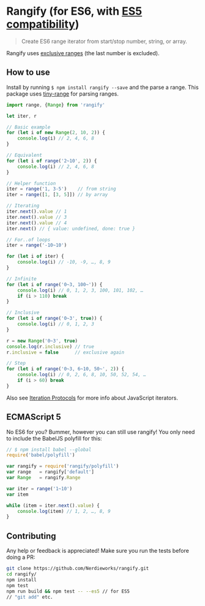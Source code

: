 # Rangify (for ES6, with [ES5 compatibility](#user-content-ecmascript-5))

> Create ES6 range iterator from start/stop number, string, or array.

Rangify uses [exclusive ranges](http://stackoverflow.com/questions/4504662/why-does-rangestart-end-not-include-end) (the last number is excluded).

## How to use

Install by running `$ npm install rangify --save` and the parse a range. This package uses [tiny-range](https://www.npmjs.com/package/tiny-range) for parsing ranges.

```js
import range, {Range} from 'rangify'

let iter, r

// Basic example
for (let i of new Range(2, 10, 2)) {
	console.log(i) // 2, 4, 6, 8
}

// Equivalent
for (let i of range('2~10', 2)) {
	console.log(i) // 2, 4, 6, 8
}

// Helper function
iter = range('1, 3-5')    // from string
iter = range([1, [3, 5]]) // by array

// Iterating
iter.next().value // 1
iter.next().value // 3
iter.next().value // 4
iter.next() // { value: undefined, done: true }

// For..of loops
iter = range('-10~10')

for (let i of iter) {
	console.log(i) // -10, -9, …, 8, 9
}

// Infinite
for (let i of range('0~3, 100~')) {
	console.log(i) // 0, 1, 2, 3, 100, 101, 102, …
	if (i > 110) break
}

// Inclusive
for (let i of range('0~3', true)) {
	console.log(i) // 0, 1, 2, 3
}

r = new Range('0~3', true)
console.log(r.inclusive) // true
r.inclusive = false      // exclusive again

// Step
for (let i of range('0~3, 6~10, 50~', 2)) {
	console.log(i) // 0, 2, 6, 8, 10, 50, 52, 54, …
	if (i > 60) break
}
```

Also see [Iteration Protocols](https://developer.mozilla.org/en-US/docs/Web/JavaScript/Reference/Iteration_protocols) for more info about JavaScript iterators.

## ECMAScript 5

No ES6 for you? Bummer, however you can still use rangify! You only need to include the BabelJS polyfill for this:

```js
// $ npm install babel --global
require('babel/polyfill')

var rangify = require('rangify/polyfill')
var range   = rangify['default']
var Range   = rangify.Range

var iter = range('1~10')
var item

while (item = iter.next().value) {
	console.log(item) // 1, 2, …, 8, 9
}
```

## Contributing

Any help or feedback is appreciated! Make sure you run the tests before doing a PR:

```bash
git clone https://github.com/Nerdieworks/rangify.git
cd rangify/
npm install
npm test
npm run build && npm test -- --es5 // for ES5
// "git add" etc.
```
